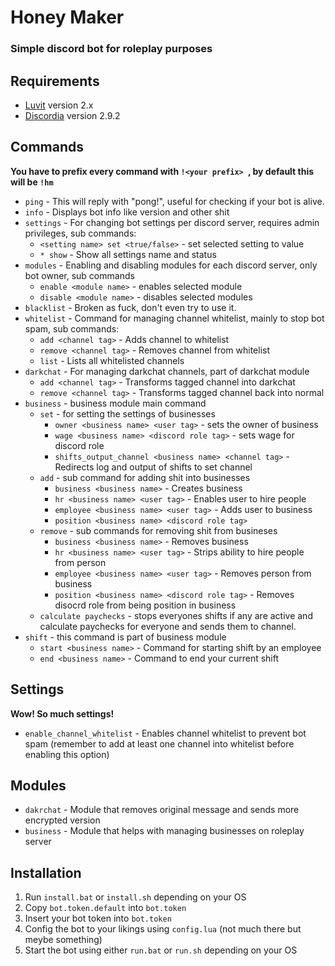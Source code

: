 # Honey Maker
### Simple discord bot for roleplay purposes
## Requirements
* [Luvit](https://luvit.io/) version 2.x
* [Discordia](https://github.com/SinisterRectus/Discordia) version 2.9.2

## Commands
**You have to prefix every command with `!<your prefix> `, by default this will be `!hm `**
* `ping` - This will reply with "pong!", useful for checking if your bot is alive.
* `info` - Displays bot info like version and other shit
* `settings` - For changing bot settings per discord server, requires admin privileges, sub commands:
    * `<setting name> set <true/false>` - set selected setting to value
    * `* show` - Show all settings name and status
* `modules` - Enabling and disabling modules for each discord server, only bot owner, sub commands
    * `enable <module name>` - enables selected module
    * `disable <module name>` - disables selected modules
* `blacklist` - Broken as fuck, don't even try to use it.
* `whitelist` - Command for managing channel whitelist, mainly to stop bot spam, sub commands:
    * `add <channel tag>` - Adds channel to whitelist
    * `remove <channel tag>` - Removes channel from whitelist
    * `list` - Lists all whitelisted channels
* `darkchat` - For managing darkchat channels, part of darkchat module
    * `add <channel tag>` - Transforms tagged channel into darkchat
    * `remove <channel tag>` - Transforms tagged channel back into normal
* `business` - business module main command
    * `set` - for setting the settings of businesses
        * `owner <business name> <user tag>` - sets the owner of business
        * `wage <business name> <discord role tag>` - sets wage for discord role
        * `shifts_output_channel <business name> <channel tag>` - Redirects log and output of shifts to set channel
    * `add` - sub command for adding shit into businesses
        * `business <business name>` - Creates business
        * `hr <business name> <user tag>` - Enables user to hire people
        * `employee <business name> <user tag>` - Adds user to business
        * `position <business name> <discord role tag>`
    * `remove` - sub commands for removing shit from busineses
        * `business <business name>` - Removes business
        * `hr <business name> <user tag>` - Strips ability to hire people from person
        * `employee <business name> <user tag>` - Removes person from business
        * `position <business name> <discord role tag>` - Removes disocrd role from being position in business
    * `calculate paychecks` - stops everyones shifts if any are active and calculate paychecks for everyone and sends them to channel.
* `shift` - this command is part of business module
    * `start <business name>` - Command for starting shift by an employee
    * `end <business name>` - Command to end your current shift

## Settings
**Wow! So much settings!**
* `enable_channel_whitelist` - Enables channel whitelist to prevent bot spam (remember to add at least one channel into whitelist before enabling this option)

## Modules
* `dakrchat` - Module that removes original message and sends more encrypted version
* `business` - Module that helps with managing businesses on roleplay server

## Installation
1. Run `install.bat` or `install.sh` depending on your OS
2. Copy `bot.token.default` into `bot.token`
3. Insert your bot token into `bot.token`
4. Config the bot to your likings using `config.lua` (not much there but meybe something)
5. Start the bot using either `run.bat` or `run.sh` depending on your OS